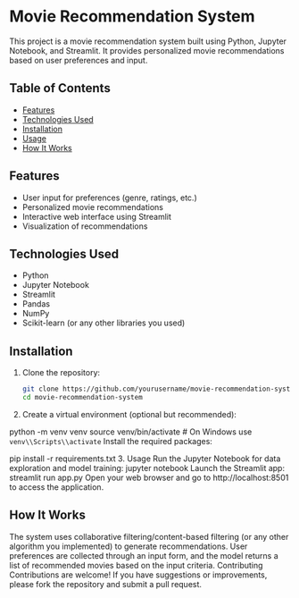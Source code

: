 # Movie Recommendation System

This project is a movie recommendation system built using Python, Jupyter Notebook, and Streamlit. It provides personalized movie recommendations based on user preferences and input.

## Table of Contents
- [Features](#features)
- [Technologies Used](#technologies-used)
- [Installation](#installation)
- [Usage](#usage)
- [How It Works](#how-it-works)


## Features
- User input for preferences (genre, ratings, etc.)
- Personalized movie recommendations
- Interactive web interface using Streamlit
- Visualization of recommendations

## Technologies Used
- Python
- Jupyter Notebook
- Streamlit
- Pandas
- NumPy
- Scikit-learn (or any other libraries you used)

## Installation

1. Clone the repository:
   ```bash
   git clone https://github.com/yourusername/movie-recommendation-system.git
   cd movie-recommendation-system

2. Create a virtual environment (optional but recommended):

python -m venv venv
source venv/bin/activate  # On Windows use `venv\\Scripts\\activate`
Install the required packages:

pip install -r requirements.txt
3. Usage
Run the Jupyter Notebook for data exploration and model training:
jupyter notebook
Launch the Streamlit app:
streamlit run app.py
Open your web browser and go to http://localhost:8501 to access the application.

## How It Works
   
The system uses collaborative filtering/content-based filtering (or any other algorithm you implemented) to generate recommendations.
User preferences are collected through an input form, and the model returns a list of recommended movies based on the input criteria.
Contributing
Contributions are welcome! If you have suggestions or improvements, please fork the repository and submit a pull request.






